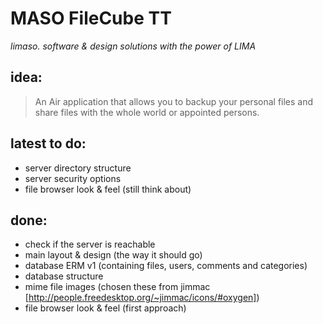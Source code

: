 MASO FileCube TT
================
*limaso. software & design solutions with the power of LIMA*

idea:
-----
 >An Air application that allows you to backup your personal files and share files with the
 whole world or appointed persons.

latest to do:
-------------
 - server directory structure
 - server security options
 - file browser look & feel (still think about)
 
done:
-----
 - check if the server is reachable
 - main layout & design (the way it should go)
 - database ERM v1 (containing files, users, comments and categories)
 - database structure
 - mime file images (chosen these from jimmac [http://people.freedesktop.org/~jimmac/icons/#oxygen])
 - file browser look & feel (first approach)
